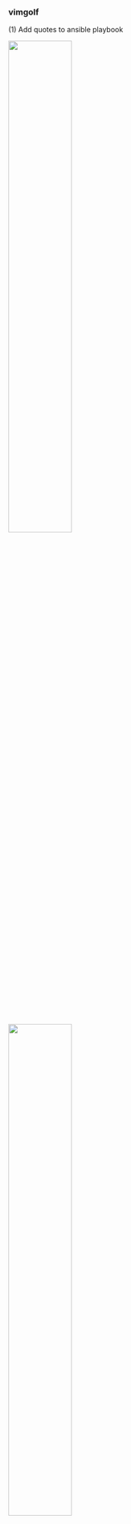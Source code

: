 ### vimgolf

(1) Add quotes to ansible playbook

<img src="https://user-images.githubusercontent.com/93987703/144702735-af431738-7f7e-4f82-96a4-90df28c890ce.png" width=50% height=50%> <img src="https://user-images.githubusercontent.com/93987703/144702740-6994a1a5-6691-419b-88d4-a2d141a67a72.png" width=50% height=50%>

Score: 9
1. 먼저 문서 맨 끝으로 이동한다: G
2. 단어 단위로 이동하면서 단어 시작을 기점으로 {로 이동한다: w
3. 해당 커서에서 입력모드로 바꿔주면 되기 때문에 바꾸어준다: i
4. "를 입력한다: "
5. 입력모드인 상태에서 문장 끝으로 이동한다: End
6. "를 입력한다: "
7. 입력모드에서 명령어모드로 바꿔준다: Esc
8. 저장 후 종료한다: ZZ

